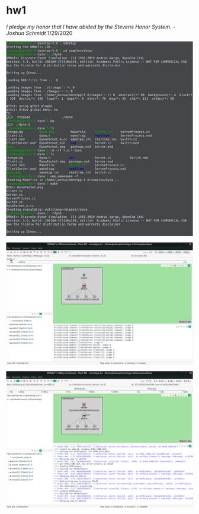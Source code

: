 # hw1

*I pledge my honor that I have abided by the Stevens Honor System. - Joshua Schmidt* 1/29/2020

![Terminal Commands](./terminal_commands.png "Terminal Commands")

![New Compile](./new_compile.png "New Compile")


![Sample Running](./sample_running.png "Sample Running")
